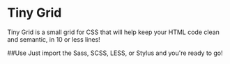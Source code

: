 # Tiny Grid
Tiny Grid is a small grid for CSS that will help keep your HTML code clean and semantic, in 10 or less lines!

##Use
Just import the Sass, SCSS, LESS, or Stylus and you're ready to go!
